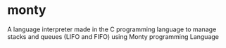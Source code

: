 # monty
A language interpreter made in the C programming language to manage stacks and queues (LIFO and FIFO) using Monty programming Language
